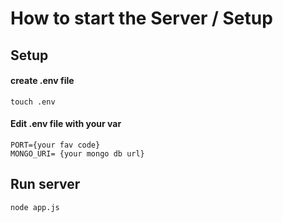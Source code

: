 # How to start the Server / Setup

## Setup 
#### create .env file 
 ```
 touch .env
 ```
#### Edit .env file with your var 
```
PORT={your fav code}
MONGO_URI= {your mongo db url}
```
## Run server
```
node app.js 
```
